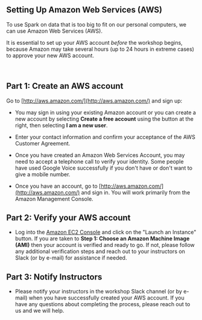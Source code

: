 ## Setting Up Amazon Web Services (AWS)

To use Spark on data that is too big to fit on our personal computers, we can use Amazon Web Services (AWS).

It is essential to set up your AWS account *before* the workshop begins, because Amazon may take several hours (up to 24 hours in extreme cases) to approve your new AWS account.

<br>

## Part 1: Create an AWS account

Go to [http://aws.amazon.com/](http://aws.amazon.com/) and sign up: 

- You may sign in using your existing Amazon account or you can create a new account by selecting
  **Create a free account** using the button at the right, then selecting **I am a new user**.
  
- Enter your contact information and confirm your acceptance of the AWS Customer Agreement.

- Once you have created an Amazon Web Services Account, you may need to accept a telephone call to verify your identity. Some people have used Google Voice successfully if you don't have or don't want to give a mobile number.
  
- Once you have an account, go to [http://aws.amazon.com/](http://aws.amazon.com/) and sign in. You will work primarily from the Amazon Management Console.

## Part 2: Verify your AWS account

- Log into the [Amazon EC2 Console](https://console.aws.amazon.com/ec2) and click on the "Launch an Instance" button. If you are taken to **Step 1: Choose an Amazon Machine Image (AMI)** then your account is verified and ready to go. If not, please follow any additional verification steps and reach out to your instructors on Slack (or by e-mail) for assistance if needed. 

## Part 3: Notify Instructors

- Please notify your instructors in the workshop Slack channel (or by e-mail) when you have successfully created your AWS account. If you have any questions about completing the process, please reach out to us and we will help.
